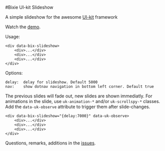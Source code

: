 #Bixie UI-kit Slideshow

A simple slideshow for the awesome [UI-kit](https://github.com/uikit/uikit) framework

Watch the [demo](http://www.bixie.nl/slideshow/).

Usage:
```
<div data-bix-slideshow>
	<div>...</div>
	<div>...</div>
	<div>...</div>
</div>
```
Options:
```
delay: 	delay for slideshow. Default 5000
nav:	show dotnav navigation in bottom left corner. Default true
```

The previous slides will fade out, new slides are shown immediatly. For animations in the slide, use `uk-animation-*` and/or `uk-scrollspy-*` classes. Add the `data-uk-observe` attribute to trigger them after slide-changes.
```
<div data-bix-slideshow="{delay:7000}" data-uk-observe>
	<div>...</div>
	<div>...</div>
	<div>...</div>
</div>
```

Questions, remarks, additions in the [issues](https://github.com/Bixie/uikit-slideshow/issues).
